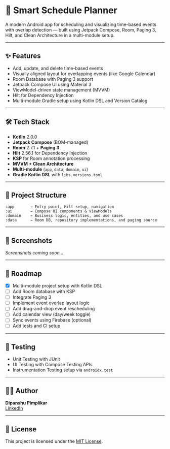 # 📅 Smart Schedule Planner

A modern Android app for scheduling and visualizing time-based events with overlap detection — built using Jetpack Compose, Room, Paging 3, Hilt, and Clean Architecture in a multi-module setup.

---

## ✨ Features

- Add, update, and delete time-based events
- Visually aligned layout for overlapping events (like Google Calendar)
- Room Database with Paging 3 support
- Jetpack Compose UI using Material 3
- ViewModel-driven state management (MVVM)
- Hilt for Dependency Injection
- Multi-module Gradle setup using Kotlin DSL and Version Catalog

---

## 🛠 Tech Stack

- **Kotlin** 2.0.0
- **Jetpack Compose** (BOM-managed)
- **Room** 2.7.1 + **Paging 3**
- **Hilt** 2.56.1 for Dependency Injection
- **KSP** for Room annotation processing
- **MVVM + Clean Architecture**
- **Multi-module** (`app`, `data`, `domain`, `ui`)
- **Gradle Kotlin DSL** with `libs.versions.toml`

---

## 🧱 Project Structure
```text
:app       → Entry point, Hilt setup, navigation
:ui        → Compose UI components & ViewModels
:domain    → Business logic, entities, and use cases
:data      → Room DB, repository implementations, and paging source
```

---

## 📸 Screenshots

_Screenshots coming soon..._

---
## 🔄 Roadmap

- [x] Multi-module project setup with Kotlin DSL
- [ ] Add Room database with KSP
- [ ] Integrate Paging 3
- [ ] Implement event overlap layout logic
- [ ] Add drag-and-drop event rescheduling
- [ ] Add calendar view (day/week toggle)
- [ ] Sync events using Firebase (optional)
- [ ] Add tests and CI setup

---

## 🧪 Testing

- Unit Testing with JUnit
- UI Testing with Compose Testing APIs
- Instrumentation Testing setup via `androidx.test`

---
## 🧑‍💻 Author

**Dipanshu Pimplikar**  
[LinkedIn](https://www.linkedin.com/in/dipanshu-pimplikar) 

---

## 📄 License

This project is licensed under the [MIT License](LICENSE).
